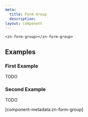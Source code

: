 ```yaml
---
meta:
  title: Form Group
  description:
layout: component
---
```


```html:preview
<zn-form-group></zn-form-group>
```

## Examples

### First Example

TODO

### Second Example

TODO

[component-metadata:zn-form-group]
